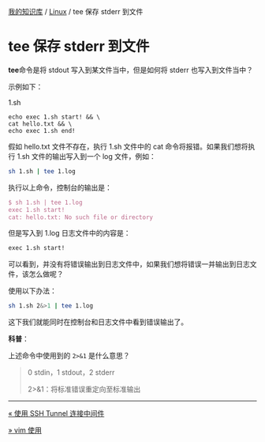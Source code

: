 [我的知识库](../README.md) / [Linux](zz_generated_mdi.md) / tee 保存 stderr 到文件

# tee 保存 stderr 到文件

**tee**命令是将 stdout 写入到某文件当中，但是如何将 stderr 也写入到文件当中？

示例如下：

1.sh

```shell
echo exec 1.sh start! && \
cat hello.txt && \
echo exec 1.sh end!
```

假如 hello.txt 文件不存在，执行 1.sh 文件中的 cat 命令将报错。如果我们想将执行 1.sh 文件的输出写入到一个 log 文件，例如：

```bash
sh 1.sh | tee 1.log
```

执行以上命令，控制台的输出是：

```tex
$ sh 1.sh | tee 1.log
exec 1.sh start!
cat: hello.txt: No such file or directory
```

但是写入到 1.log 日志文件中的内容是：

```tex
exec 1.sh start!
```

可以看到，并没有将错误输出到日志文件中，如果我们想将错误一并输出到日志文件，该怎么做呢？

使用以下办法：

```bash
sh 1.sh 2&>1 | tee 1.log
```

这下我们就能同时在控制台和日志文件中看到错误输出了。

**科普**：

上述命令中使用到的 `2>&1` 是什么意思？

> 0 stdin，1 stdout，2 stderr
>
> 2>&1：将标准错误重定向至标准输出

---
[« 使用 SSH Tunnel 连接中间件](ssh-tunnel-connect-middleware.md)

[» vim 使用](vim-common-commands.md)
